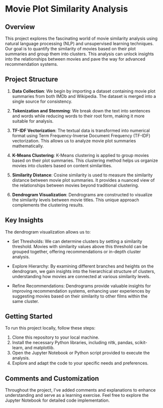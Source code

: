 # Movie Plot Similarity Analysis

## Overview

This project explores the fascinating world of movie similarity analysis using natural language processing (NLP) and unsupervised learning techniques. Our goal is to quantify the similarity of movies based on their plot summaries and group them into clusters. This analysis can unlock insights into the relationships between movies and pave the way for advanced recommendation systems.

## Project Structure

1. **Data Collection**: We begin by importing a dataset containing movie plot summaries from both IMDb and Wikipedia. The dataset is merged into a single source for consistency.

2. **Tokenization and Stemming**: We break down the text into sentences and words while reducing words to their root form, making it more suitable for analysis.

3. **TF-IDF Vectorization**: The textual data is transformed into numerical format using Term Frequency-Inverse Document Frequency (TF-IDF) vectorization. This allows us to analyze movie plot summaries mathematically.

4. **K-Means Clustering**: K-Means clustering is applied to group movies based on their plot summaries. This clustering method helps us organize movies into clusters based on content similarities.

5. **Similarity Distance**: Cosine similarity is used to measure the similarity distance between movie plot summaries. It provides a nuanced view of the relationships between movies beyond traditional clustering.

6. **Dendrogram Visualization**: Dendrograms are constructed to visualize the similarity levels between movie titles. This unique approach complements the clustering results.

## Key Insights

The dendrogram visualization allows us to:

- Set Thresholds: We can determine clusters by setting a similarity threshold. Movies with similarity values above this threshold can be grouped together, offering recommendations or in-depth cluster analysis.

- Explore Hierarchy: By examining different branches and heights on the dendrogram, we gain insights into the hierarchical structure of clusters, understanding how movies are connected at various similarity levels.

- Refine Recommendations: Dendrograms provide valuable insights for improving recommendation systems, enhancing user experiences by suggesting movies based on their similarity to other films within the same cluster.

## Getting Started

To run this project locally, follow these steps:

1. Clone this repository to your local machine.
2. Install the necessary Python libraries, including nltk, pandas, scikit-learn, and matplotlib.
3. Open the Jupyter Notebook or Python script provided to execute the analysis.
4. Explore and adapt the code to your specific needs and preferences.

## Comments and Customization
Throughout the project, I've added comments and explanations to enhance understanding and serve as a learning exercise. Feel free to explore the Jupyter Notebook for detailed code implementation.

